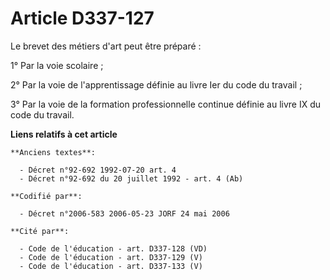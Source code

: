# Article D337-127

Le brevet des métiers d'art peut être préparé :

1° Par la voie scolaire ;

2° Par la voie de l'apprentissage définie au livre Ier du code du travail ;

3° Par la voie de la formation professionnelle continue définie au livre IX du code du travail.

**Liens relatifs à cet article**

	**Anciens textes**:

	  - Décret n°92-692 1992-07-20 art. 4
	  - Décret n°92-692 du 20 juillet 1992 - art. 4 (Ab)

	**Codifié par**:

	  - Décret n°2006-583 2006-05-23 JORF 24 mai 2006

	**Cité par**:

	  - Code de l'éducation - art. D337-128 (VD)
	  - Code de l'éducation - art. D337-129 (V)
	  - Code de l'éducation - art. D337-133 (V)
